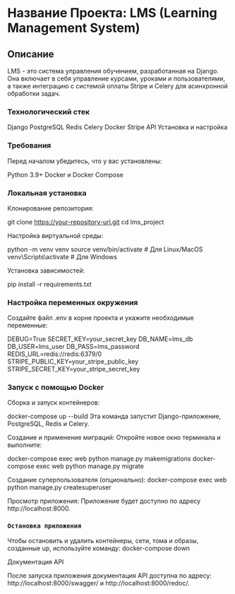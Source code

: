 # **Название Проекта: LMS (Learning Management System)**

## Описание

LMS - это система управления обучением, разработанная на Django. Она включает в себя управление курсами, уроками и пользователями, а также интеграцию с системой оплаты Stripe и Celery для асинхронной обработки задач.

### Технологический стек

Django
PostgreSQL
Redis
Celery
Docker
Stripe API
Установка и настройка

### Требования

Перед началом убедитесь, что у вас установлены:

Python 3.9+
Docker и Docker Compose

### Локальная установка

Клонирование репозитория:

git clone https://your-repository-url.git
cd lms_project

Настройка виртуальной среды:

python -m venv venv
source venv/bin/activate  # Для Linux/MacOS
venv\Scripts\activate     # Для Windows

Установка зависимостей:

pip install -r requirements.txt

### Настройка переменных окружения

Создайте файл .env в корне проекта и укажите необходимые переменные:

DEBUG=True
SECRET_KEY=your_secret_key
DB_NAME=lms_db
DB_USER=lms_user
DB_PASS=lms_password
REDIS_URL=redis://redis:6379/0
STRIPE_PUBLIC_KEY=your_stripe_public_key
STRIPE_SECRET_KEY=your_stripe_secret_key

### Запуск с помощью Docker

Сборка и запуск контейнеров:

docker-compose up --build
Эта команда запустит Django-приложение, PostgreSQL, Redis и Celery.


Создание и применение миграций:
Откройте новое окно терминала и выполните:

docker-compose exec web python manage.py makemigrations
docker-compose exec web python manage.py migrate

Создание суперпользователя (опционально):
docker-compose exec web python manage.py createsuperuser

Просмотр приложения:
Приложение будет доступно по адресу http://localhost:8000.


### **`Остановка приложения`**

Чтобы остановить и удалить контейнеры, сети, тома и образы, созданные up, используйте команду:
docker-compose down


Документация API

После запуска приложения документация API доступна по адресу: http://localhost:8000/swagger/ и http://localhost:8000/redoc/.
